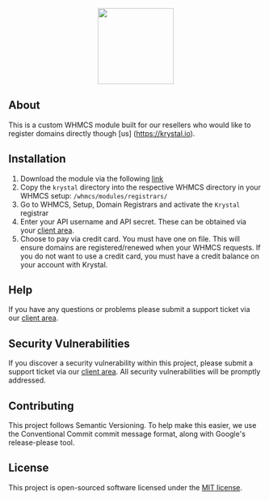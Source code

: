 <p align="center"><a href="https://krystal.uk" target="_blank"><img width="150"src="https://avatars0.githubusercontent.com/u/6998170?v=3&s=200"></a></p>

## About
This is a custom WHMCS module built for our resellers who would like to register domains directly though [us] (https://krystal.io).

## Installation
1. Download the module via the following [link](https://github.com/Krystal-Hosting/krystal-whmcs-domain-registrar-module/releases/latest)
1. Copy the `krystal` directory into the respective WHMCS directory in your WHMCS setup: `/whmcs/modules/registrars/`
2. Go to WHMCS, Setup, Domain Registrars and activate the `Krystal` registrar
3. Enter your API username and API secret. These can be obtained via your [client area](https://krystal.co.uk/client/account/apikeys).
4. Choose to pay via credit card. You must have one on file. This will ensure domains are registered/renewed when your WHMCS requests. If you do not want to use a credit card, you must have a credit balance on your account with Krystal.

## Help
If you have any questions or problems please submit a support ticket via our [client area](https://krystal.io/client).

## Security Vulnerabilities

If you discover a security vulnerability within this project, please submit a support ticket via our [client area](https://krystal.io/client). All security vulnerabilities will be promptly addressed.

## Contributing

This project follows Semantic Versioning. To help make this easier, we use the Conventional Commit commit message format, along with Google's release-please tool.

## License

This project is open-sourced software licensed under the [MIT license](http://opensource.org/licenses/MIT).
